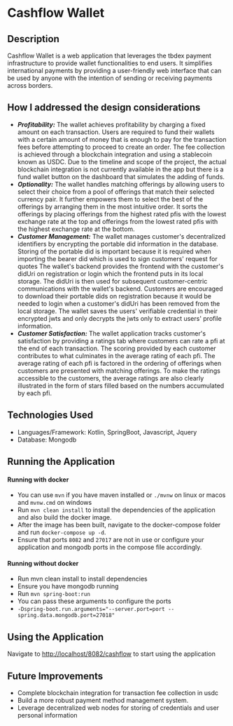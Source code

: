 # Cashflow Wallet

## Description

Cashflow Wallet is a web application that leverages the tbdex payment infrastructure
to provide wallet functionalities to end users. It simplifies international payments 
by providing a user-friendly web interface that can be used by anyone with the intention
of sending or receiving payments across borders.

## How I addressed the design considerations

- **_Profitability:_** The wallet achieves profitability by charging a fixed amount on each 
transaction. Users are required to fund their wallets with a certain amount of money
that is enough to pay for the transaction fees before attempting to proceed to create an order. 
The fee collection is achieved through a blockchain integration and using a stablecoin known as USDC.
Due to the timeline and scope of the project, the actual blockchain integration is not currently
available in the app but there is a fund wallet button on the dashboard that simulates
the adding of funds.
- **_Optionality:_** The wallet handles matching offerings by allowing users to select
their choice from a pool of offerings that match their selected currency pair. It further
empowers them to select the best of the offerings by arranging them in the most
intuitive order. It sorts the offerings by placing offerings from the highest rated
pfis with the lowest exchange rate at the top and offerings from the lowest rated pfis
with the highest exchange rate at the bottom.
- **_Customer Management:_** The wallet manages customer's decentralized identifiers by
encrypting the portable did information in the database. Storing of the portable did
is important because it is required when importing the bearer did which is used to sign
customers' request for quotes
The wallet's backend provides the frontend with the customer's didUri on registration 
or login which the frontend puts in its local storage. The didUri is then used for subsequent 
customer-centric communications with the wallet's backend. Customers are encouraged 
to download their portable dids on registration because it would be needed to login 
when a customer's didUri has been removed from the local storage. The wallet saves the 
users' verifiable credential in their encrypted jwts and only decrypts the
jwts only to extract users' profile information.
- **_Customer Satisfaction:_** The wallet application tracks customer's satisfaction by providing
a ratings tab where customers can rate a pfi at the end of each transaction. The scoring provided
by each customer contributes to what culminates in the average rating of each pfi. The
average rating of each pfi is factored in the ordering of offerings when customers are presented
with matching offerings. To make the ratings accessible to the customers, the average ratings are also 
clearly illustrated in the form of stars filled based on the numbers accumulated by each pfi.


## Technologies Used

- Languages/Framework: Kotlin, SpringBoot, Javascript, Jquery
- Database: Mongodb

## Running the Application

#### Running with docker

- You can use `mvn` if you have maven installed or `./mvnw` on linux or macos 
and `mvnw.cmd` on windows
- Run `mvn clean install` to install the dependencies of the application and also
build the docker image.
- After the image has been built, navigate to the docker-compose folder and run
`docker-compose up -d`.
- Ensure that ports `8082` and `27017` are not in use or configure your application and 
mongodb ports in the compose file accordingly.

#### Running without docker

- Run mvn clean install to install dependencies
- Ensure you have mongodb running
- Run `mvn spring-boot:run`
- You can pass these arguments to configure the ports 
- `-Dspring-boot.run.arguments="--server.port=port --spring.data.mongodb.port=27018"`

## Using the Application

Navigate to [http://localhost/8082/cashflow]() to start using the application

## Future Improvements

- Complete blockchain integration for transaction fee collection in usdc
- Build a more robust payment method management system.
- Leverage decentralized web nodes for storing of credentials and user personal 
information